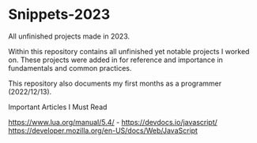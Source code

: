 # Snippets-2023
All unfinished projects made in 2023.

Within this repository contains all unfinished yet notable projects I worked on.
These projects were added in for reference and importance in fundamentals and common practices.

This repository also documents my first months as a programmer (2022/12/13). 


Important Articles I Must Read

https://www.lua.org/manual/5.4/ - 
https://devdocs.io/javascript/
https://developer.mozilla.org/en-US/docs/Web/JavaScript

